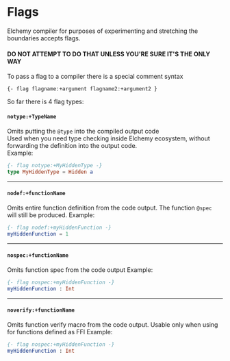 # Flags

Elchemy compiler for purposes of experimenting and stretching the boundaries accepts flags.

#### DO NOT ATTEMPT TO DO THAT UNLESS YOU'RE SURE IT'S THE ONLY WAY

To pass a flag to a compiler there is a special comment syntax

```
{- flag flagname:+argument flagname2:+argument2 }
```

So far there is 4 flag types:
#### `notype:+TypeName`
Omits putting the `@type` into the compiled output code  
Used when you need type checking inside Elchemy ecosystem, without forwarding the definition into the output code.  
Example:
```elm
{- flag notype:+MyHiddenType -}
type MyHiddenType = Hidden a
```
---
#### `nodef:+functionName`
Omits entire function definition from the code output. The function `@spec` will still be produced.
Example:
```elm
{- flag nodef:+myHiddenFunction -}
myHiddenFunction = 1
```
---
#### `nospec:+functionName`
Omits function spec from the code output
Example:
```elm
{- flag nospec:+myHiddenFunction -}
myHiddenFunction : Int
```
---
#### `noverify:+functionName`
Omits function verify macro from the code output. Usable only when using for functions defined as FFI
Example:
```elm
{- flag nospec:+myHiddenFunction -}
myHiddenFunction : Int
```
